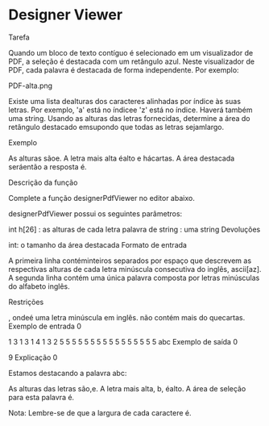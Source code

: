 # Designer Viewer

Tarefa

Quando um bloco de texto contíguo é selecionado em um visualizador de PDF, a seleção é destacada com um retângulo azul. Neste visualizador de PDF, cada palavra é destacada de forma independente. Por exemplo:

PDF-alta.png

Existe uma lista dealturas dos caracteres alinhadas por índice às suas letras. Por exemplo, 'a' está no índicee 'z' está no índice. Haverá também uma string. Usando as alturas das letras fornecidas, determine a área do retângulo destacado emsupondo que todas as letras sejamlargo.

Exemplo
 

As alturas sãoe. A letra mais alta éalto e hácartas. A área destacada seráentão a resposta é.

Descrição da função

Complete a função designerPdfViewer no editor abaixo.

designerPdfViewer possui os seguintes parâmetros:

int h[26] : as alturas de cada letra
palavra de string : uma string
Devoluções

int: o tamanho da área destacada
Formato de entrada

A primeira linha contéminteiros separados por espaço que descrevem as respectivas alturas de cada letra minúscula consecutiva do inglês, ascii[az].
A segunda linha contém uma única palavra composta por letras minúsculas do alfabeto inglês.

Restrições

, ondeé uma letra minúscula em inglês.
não contém mais do quecartas.
Exemplo de entrada 0

1 3 1 3 1 4 1 3 2 5 5 5 5 5 5 5 5 5 5 5 5 5 5 5 5 
abc
Exemplo de saída 0

9
Explicação 0

Estamos destacando a palavra abc:

As alturas das letras são,e. A letra mais alta, b, éalto. A área de seleção para esta palavra é.

Nota: Lembre-se de que a largura de cada caractere é.
